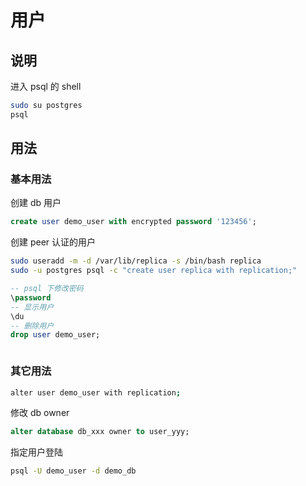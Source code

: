 # 用户

## 说明

进入 psql 的 shell

```sh
sudo su postgres
psql
```

## 用法

### 基本用法

创建 db 用户

```sql
create user demo_user with encrypted password '123456';
```

创建 peer 认证的用户

```sh
sudo useradd -m -d /var/lib/replica -s /bin/bash replica
sudo -u postgres psql -c "create user replica with replication;"
```

```sql
-- psql 下修改密码
\password
-- 显示用户
\du
-- 删除用户
drop user demo_user;
```

```sql

```

### 其它用法

```sh
alter user demo_user with replication;
```

修改 db owner

```sql
alter database db_xxx owner to user_yyy;
```

指定用户登陆

```sh
psql -U demo_user -d demo_db
```
